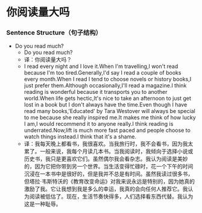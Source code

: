 # 你阅读量大吗

### Sentence Structure（句子结构）

- Do you read much?
  - Do you read much?
  - 译：你阅读量大吗？
  - I read every night and I love it.When I'm travelling,I won't read because I'm too tired.Generally,I'd say I read a couple of books every month.When I read I tend to choose novels or history books,I just prefer them.Although occasionally,I'll read a magazine.I think reading is wonderful because it transports you to another world.When life gets hectic,It's nice to take an afternoon to just get lost in a book but I don't always have the time.Even though I have read many books,'Educated' by Tara Westover will always be special to me because she really inspired me.It makes me think of how lucky I am,I would recommend it to anyone really.I think reading is underrated.Now,lift is much more fast paced and people choose to watch things instead.I think that it's a shame.
  - 译：我每天晚上都看书，我很喜欢。当我旅行时，我不会看书，因为我太累了。一般来说，我每个月读几本书。当我阅读时，我倾向于选择小说或历史书，我只是更喜欢它们。虽然偶尔我会看杂志。我认为阅读是美妙的，因为它把你带到另一个世界。当生活变得忙碌时，花一个下午的时间沉浸在一本书中是很好的，但是我并不总是有时间。虽然我读过很多书，但塔拉·韦斯特沃的《教育改变命运》对我来说永远是特别的，因为她真的激励了我。它让我想到我是多么的幸运，我真的会向任何人推荐它。我认为阅读被低估了。现在，生活节奏快得多，人们选择看东西代替。我认为这是一种耻辱。
